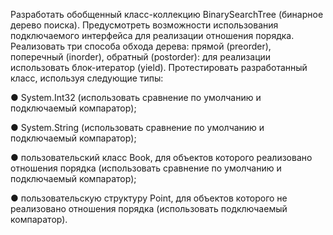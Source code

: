 Разработать обобщенный класс-коллекцию BinarySearchTree (бинарное дерево
поиска). Предусмотреть возможности использования подключаемого
интерфейса для реализации отношения порядка. Реализовать три способа
обхода дерева: прямой (preorder), поперечный (inorder), обратный (postorder):
для реализации использовать блок-итератор (yield). Протестировать
разработанный класс, используя следующие типы:

● System.Int32 (использовать сравнение по умолчанию и подключаемый
компаратор);

● System.String (использовать сравнение по умолчанию и подключаемый
компаратор);

● пользовательский класс Book, для объектов которого реализовано
отношения порядка (использовать сравнение по умолчанию и подключаемый
компаратор);

● пользовательскую структуру Point, для объектов которого не реализовано
отношения порядка (использовать подключаемый компаратор).
